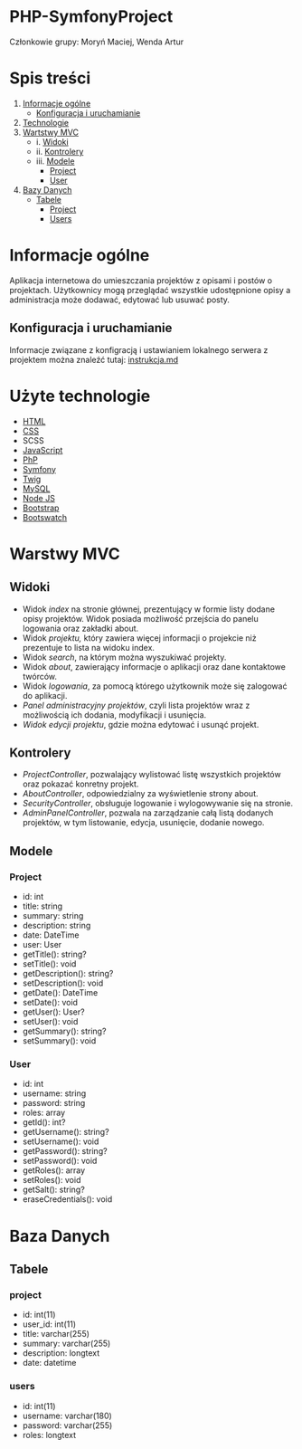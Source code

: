 # PHP-SymfonyProject
Członkowie grupy: Moryń Maciej, Wenda Artur

# Spis treści
1. [Informacje ogólne](#informacje-ogólne)
    * [Konfiguracja i uruchamianie](#konfiguracja-i-uruchamianie)
2. [Technologie](#użyte-technologie)
3. [Wartstwy MVC](#warstwy-mvc)
	* i. [Widoki](#widoki)
	* ii. [Kontrolery](#kontrolery)
	* iii. [Modele](#modele)
		+ [Project](#project)
		+ [User](#user)
4. [Bazy Danych](#baza-danych)
	* [Tabele](#tabele)
		+ [Project](#project)
		+ [Users](#users)

# Informacje ogólne
Aplikacja internetowa do umieszczania projektów z opisami i postów o projektach.
Użytkownicy mogą przeglądać wszystkie udostępnione opisy a administracja może dodawać, edytować lub usuwać posty.
## Konfiguracja i uruchamianie
Informacje związane z konfigracją i ustawianiem lokalnego serwera z projektem można znaleźć tutaj: [instrukcja.md](/Konfiguracja/instrukcja.md)

# Użyte technologie
- [HTML](https://www.w3schools.com/html/)
- [CSS](https://www.w3schools.com/css/)
- SCSS
- [JavaScript](https://www.w3schools.com/js/)
- [PhP](https://www.php.net/)
- [Symfony](https://symfony.com/)
- [Twig](https://twig.symfony.com/)
- [MySQL](https://www.mysql.com/)
- [Node JS](https://nodejs.org/en/)
- [Bootstrap](https://getbootstrap.com/)
- [Bootswatch](https://bootswatch.com/)

# Warstwy MVC

## Widoki
* 	Widok _index_ na stronie głównej, prezentujący w formie listy dodane opisy projektów. Widok posiada możliwość przejścia do panelu logowania oraz zakładki about.
*	Widok _projektu,_ który zawiera więcej informacji o projekcie niż prezentuje to lista na widoku index.
*	Widok _search_, na którym można wyszukiwać projekty.
*	Widok _about_, zawierający informacje o aplikacji oraz dane kontaktowe twórców.
*	Widok _logowania_, za pomocą którego użytkownik może się zalogować do aplikacji.
*	_Panel administracyjny projektów_, czyli lista projektów wraz z możliwością ich dodania, modyfikacji i usunięcia.
*	_Widok edycji projektu_, gdzie można edytować i usunąć projekt.
	
## Kontrolery
* 	_ProjectController_, pozwalający wylistować listę wszystkich projektów oraz pokazać konretny projekt.
*	_AboutController_, odpowiedzialny za wyświetlenie strony about.
*	_SecurityController_, obsługuje logowanie i wylogowywanie się na stronie.
*	_AdminPanelController_, pozwala na zarządzanie całą listą dodanych projektów, w tym listowanie, edycja, usunięcie, dodanie nowego.

## Modele

### Project
- id: int
- title: string
- summary: string 
- description: string
- date: DateTime
- user: User
- getTitle(): string?
- setTitle(): void
- getDescription(): string?
- setDescription(): void
- getDate(): DateTime
- setDate(): void
- getUser(): User?
- setUser(): void
- getSummary(): string?
- setSummary(): void

### User
- id: int
- username: string
- password: string
- roles: array
- getId(): int?
- getUsername(): string?
- setUsername(): void
- getPassword(): string?
- setPassword(): void
- getRoles(): array
- setRoles(): void
- getSalt(): string?
- eraseCredentials(): void

# Baza Danych
## Tabele

### project
- id: int(11)
- user_id: int(11)
- title: varchar(255)
- summary: varchar(255)
- description: longtext
- date: datetime

### users
- id: int(11)
- username: varchar(180)
- password: varchar(255)
- roles: longtext
